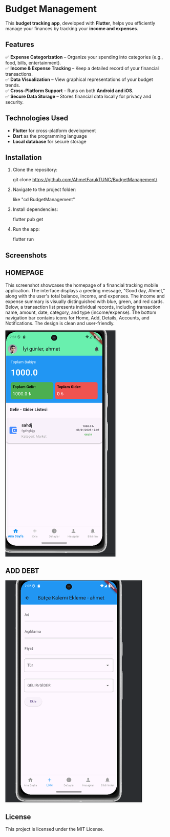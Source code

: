 # **Budget Management**  

This **budget tracking app**, developed with **Flutter**, helps you efficiently manage your finances by tracking your **income and expenses**.  

## **Features**  
✅ **Expense Categorization** – Organize your spending into categories (e.g., food, bills, entertainment).  
✅ **Income & Expense Tracking** – Keep a detailed record of your financial transactions.  
✅ **Data Visualization** – View graphical representations of your budget trends.  
✅ **Cross-Platform Support** – Runs on both **Android and iOS**.  
✅ **Secure Data Storage** – Stores financial data locally for privacy and security.  

## **Technologies Used**  
- **Flutter** for cross-platform development  
- **Dart** as the programming language  
- **Local database** for secure storage  

## **Installation**  
1. Clone the repository:  
   
   git clone https://github.com/AhmetFarukTUNC/BudgetManagement/
    
2. Navigate to the project folder:  
   
   like "cd BudgetManagement"
     
3. Install dependencies:  
   
   flutter pub get
     
5. Run the app:  
   
   flutter run
     

## **Screenshots**
## **HOMEPAGE**

This screenshot showcases the homepage of a financial tracking mobile application. The interface displays a greeting message, "Good day, Ahmet," along with the user's total balance, income, and expenses. The income and expense summary is visually distinguished with blue, green, and red cards. Below, a transaction list presents individual records, including transaction name, amount, date, category, and type (income/expense). The bottom navigation bar contains icons for Home, Add, Details, Accounts, and Notifications. The design is clean and user-friendly.

![HOMEPAGE](butce/images/anasayfa.png)

## **ADD DEBT**

![ADDDEBT](butce/images/borcekle.png)




## **License**  
This project is licensed under the MIT License.


